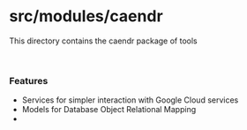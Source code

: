src/modules/caendr
=============================================================================

This directory contains the caendr package of tools


<br />    

 ### Features
- Services for simpler interaction with Google Cloud services
- Models for Database Object Relational Mapping 
- 
